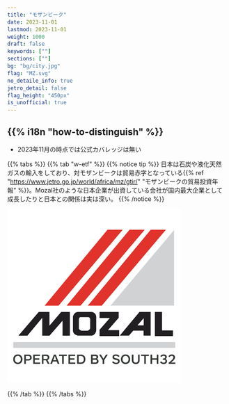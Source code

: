 ```yaml
---
title: "モザンビーク"
date: 2023-11-01
lastmod: 2023-11-01
weight: 1000
draft: false
keywords: [""]
sections: [""]
bg: "bg/city.jpg"
flag: "MZ.svg"
no_detaile_info: true
jetro_detail: false
flag_height: "450px"
is_unofficial: true
---
```


<div class="main-desciption country-description">
    <h2 class="section-title">{{% i18n "how-to-distinguish" %}}</h2>
    <ul class="rule-list">
        <li>2023年11月の時点では公式カバレッジは無い</li>
    </ul>
</div>

{{% tabs %}}
{{% tab "w-etf" %}}
{{% notice tip %}}
日本は石炭や液化天然ガスの輸入をしており、対モザンビークは貿易赤字となっている{{% ref "https://www.jetro.go.jp/world/africa/mz/gtir/" "モザンビークの貿易投資年報" %}}。Mozal社のような日本企業が出資している会社が国内最大企業として成長したりと日本との関係は実は深い。
{{% /notice %}}
<div class="googlemap-if no-margin">
<img src="./Mozal_logo.png">
</div>

{{% /tab %}}
{{% /tabs %}}